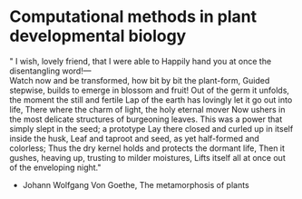 # Computational methods in plant developmental biology

" I wish, lovely friend, that I were able to
    Happily hand you at once the disentangling word!—   
Watch now and be transformed, how bit by bit the plant-form,
    Guided stepwise, builds to emerge in blossom and fruit!
Out of the germ it unfolds, the moment the still and fertile
    Lap of the earth has lovingly let it go out into life,
There where the charm of light, the holy eternal mover
    Now ushers in the most delicate structures of burgeoning leaves.
This was a power that simply slept in the seed; a prototype
    Lay there closed and curled up in itself inside the husk,
Leaf and taproot and seed, as yet half-formed and colorless;
    Thus the dry kernel holds and protects the dormant life,
Then it gushes, heaving up, trusting to milder moistures,
    Lifts itself all at once out of the enveloping night." 
- Johann Wolfgang Von Goethe, The metamorphosis of plants

